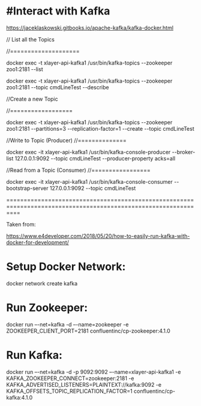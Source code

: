 #Interact with Kafka
====================

https://jaceklaskowski.gitbooks.io/apache-kafka/kafka-docker.html

// List all the Topics

//====================

docker exec -t xlayer-api-kafka1 /usr/bin/kafka-topics --zookeeper zoo1:2181 --list

docker exec -t xlayer-api-kafka1 /usr/bin/kafka-topics --zookeeper zoo1:2181 --topic cmdLineTest --describe

//Create a new Topic

//==================

docker exec -t xlayer-api-kafka1 /usr/bin/kafka-topics --zookeeper zoo1:2181 --partitions=3 --replication-factor=1 --create --topic cmdLineTest

//Write to Topic (Producer)
//==============

docker exec -it xlayer-api-kafka1 /usr/bin/kafka-console-producer --broker-list 127.0.0.1:9092 --topic cmdLineTest --producer-property acks=all

//Read from a Topic (Consumer)
//=================

docker exec -it xlayer-api-kafka1 /usr/bin/kafka-console-consumer --bootstrap-server 127.0.0.1:9092 --topic cmdLineTest


================================================================================================================

Taken from:

https://www.e4developer.com/2018/05/20/how-to-easily-run-kafka-with-docker-for-development/

Setup Docker Network:
=====================

docker network create kafka

Run Zookeeper:
==============

docker run –-net=kafka -d –-name=zookeeper -e ZOOKEEPER_CLIENT_PORT=2181 confluentinc/cp-zookeeper:4.1.0

Run Kafka:
==========

docker run –-net=kafka -d -p 9092:9092 –-name=xlayer-api-kafka1 -e KAFKA_ZOOKEEPER_CONNECT=zookeeper:2181 -e KAFKA_ADVERTISED_LISTENERS=PLAINTEXT://kafka:9092 -e KAFKA_OFFSETS_TOPIC_REPLICATION_FACTOR=1 confluentinc/cp-kafka:4.1.0

